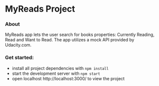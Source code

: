 # MyReads Project

### About


MyReads app lets the user search for books
properties:
Currently Reading, Read and Want to Read.
The app utilizes a mock API provided by Udacity.com.

### Get started:

* install all project dependencies with `npm install`
* start the development server with `npm start`
* open localhost http://localhost:3000/ to view the project
